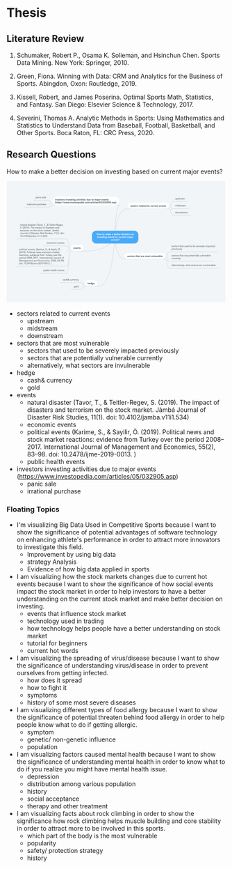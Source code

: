 # Thesis 
## Literature Review
1. Schumaker, Robert P., Osama K. Solieman, and Hsinchun Chen. Sports Data Mining. New York: Springer, 2010.

2. Green, Fiona. Winning with Data: CRM and Analytics for the Business of Sports. Abingdon, Oxon: Routledge, 2019.

3. Kissell, Robert, and James Poserina. Optimal Sports Math, Statistics, and Fantasy. San Diego: Elsevier Science & Technology, 2017.

4. Severini, Thomas A. Analytic Methods in Sports: Using Mathematics and Statistics to Understand Data from Baseball, Football, Basketball, and Other Sports. Boca Raton, FL: CRC Press, 2020.

## Research Questions
How to make a better decision on investing based on current major events?

![mindmap](src/img/mindmap.png)


- sectors related to current events
    - upstream
    - midstream
    - downstream
- sectors that are most vulnerable
    - sectors that used to be severely impacted previously
    - sectors that are potentially vulnerable currently
    - alternatively, what sectors are invulnerable
- hedge
    - cash& currency
    - gold
- events
    - natural disaster (Tavor, T., & Teitler-Regev, S. (2019). The impact of disasters and terrorism on the stock market. Jàmbá Journal of Disaster Risk Studies, 11(1). doi: 10.4102/jamba.v11i1.534)
    - economic events
    - political events  (Karime, S., & Sayilir, Ö. (2019). Political news and stock market reactions: evidence from Turkey over the period 2008–2017. International Journal of Management and Economics, 55(2), 83–98. doi: 10.2478/ijme-2019-0013. )
    - public health events
- investors investing activities due to major events (https://www.investopedia.com/articles/05/032905.asp)
    - panic sale
    - irrational purchase
### Floating Topics
- I'm visualizing Big Data Used in Competitive Sports because I want to show the significance of potential advantages of software technology on enhancing athlete's performance in order to attract more innovators to investigate this field.
    - Improvement by using big data
    - strategy Analysis
    - Evidence of how big data applied in sports
- I am visualizing how the stock markets changes due to current hot events because I want to show the significance of how social events impact the stock market in order to help investors to have a better understanding on the current stock market and make better decision on investing.
    - events that influence stock market
    - technology used in trading
    - how technology helps people have a better understanding on stock market
    - tutorial for beginners
    - current hot words
- I am visualizing the spreading of virus/disease because I want to show the significance of understanding virus/disease in order to prevent ourselves from getting infected.
    - how does it spread
    - how to fight it
    - symptoms
    - history of some most severe diseases
- I am visualizing different types of food allergy because I want to show the significance of potential threaten behind food allergy in order to help people know what to do if getting allergic.
    - symptom
    - genetic/ non-genetic influence
    - population
- I am visualizing factors caused mental health because I want to show the significance of understanding mental health in order to know what to do if you realize you might have mental health issue.
    - depression
    - distribution among various population
    - history
    - social acceptance
    - therapy and other treatment
- I am visualizing facts about rock climbing in order to show the significance how rock climbing helps muscle building and core stability in order to attract more to be involved in this sports.
    - which part of the body is the most vulnerable
    - popularity
    - safety/ protection strategy
    - history

